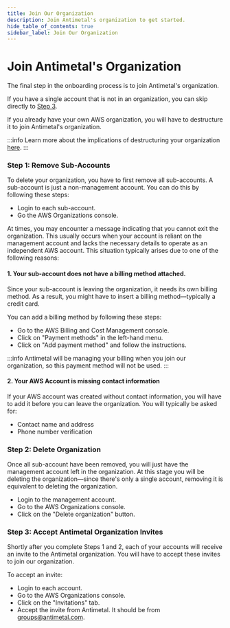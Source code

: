 ```yaml
---
title: Join Our Organization
description: Join Antimetal's organization to get started.
hide_table_of_contents: true
sidebar_label: Join Our Organization
---
```


# Join Antimetal's Organization

The final step in the onboarding process is to join Antimetal's organization.

If you have a single account that is not in an organization, you can skip directly to [Step 3](#step-3-accept-antimetal-organization-invites).

If you already have your own AWS organization, you will have to destructure it to join Antimetal's organization.

:::info
Learn more about the implications of destructuring your organization [here](/faq).
:::

### Step 1: Remove Sub-Accounts

To delete your organization, you have to first remove all sub-accounts. A sub-account is just a non-management account. You can do this by following these steps:

- Login to each sub-account.
- Go the AWS Organizations console.

At times, you may encounter a message indicating that you cannot exit the organization. This usually occurs when your account is reliant on the management account and lacks the necessary details to operate as an independent AWS account. This situation typically arises due to one of the following reasons:

#### 1. Your sub-account does not have a billing method attached.

Since your sub-account is leaving the organization, it needs its own billing method. As a result, you might have to insert a billing method—typically a credit card.

You can add a billing method by following these steps:

- Go to the AWS Billing and Cost Management console.
- Click on "Payment methods" in the left-hand menu.
- Click on "Add payment method" and follow the instructions.

:::info
Antimetal will be managing your billing when you join our organization, so this payment method will not be used.
:::

#### 2. Your AWS Account is missing contact information

If your AWS account was created without contact information, you will have to add it before you can leave the organization. You will typically be asked for:

- Contact name and address
- Phone number verification

### Step 2: Delete Organization

Once all sub-account have been removed, you will just have the management account left in the organization. At this stage you will be deleting the organization—since there's only a single account, removing it is equivalent to deleting the organization.

- Login to the management account.
- Go to the AWS Organizations console.
- Click on the "Delete organization" button.

### Step 3: Accept Antimetal Organization Invites

Shortly after you complete Steps 1 and 2, each of your accounts will receive an invite to the Antimetal organization. You will have to accept these invites to join our organization.

To accept an invite:

- Login to each account.
- Go to the AWS Organizations console.
- Click on the "Invitations" tab.
- Accept the invite from Antimetal. It should be from groups@antimetal.com.
